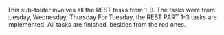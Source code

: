 This sub-folder involves all the REST tasks from 1-3. 
The tasks were from tuesday, Wednesday, Thursday
For Tuesday, the REST PART 1-3 tasks are implemented. All tasks are finished, besides from the red ones.
